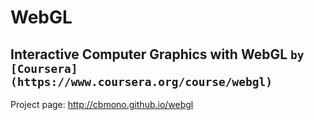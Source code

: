 # WebGL
Interactive Computer Graphics with WebGL `by [Coursera](https://www.coursera.org/course/webgl)`
---

Project page: http://cbmono.github.io/webgl

